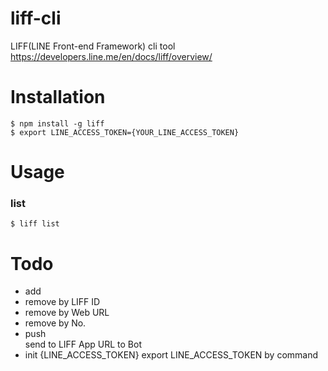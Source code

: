 # liff-cli

LIFF(LINE Front-end Framework) cli tool  
https://developers.line.me/en/docs/liff/overview/

# Installation
```
$ npm install -g liff
$ export LINE_ACCESS_TOKEN={YOUR_LINE_ACCESS_TOKEN}
```

# Usage

### list
```
$ liff list
```

# Todo
- add
- remove by LIFF ID
- remove by Web URL
- remove by No.
- push  
send to LIFF App URL to Bot
- init {LINE_ACCESS_TOKEN}
export LINE_ACCESS_TOKEN by command
